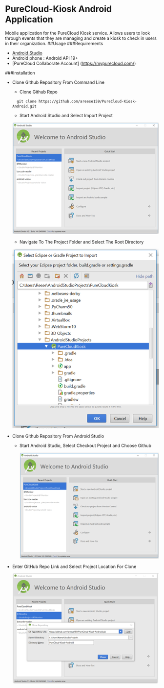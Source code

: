 # PureCloud-Kiosk Android Application
Mobile application for the PureCloud Kiosk service. Allows users to look through events that they are managing and create a kiosk to
check in users in their organization.
##Usage
###Requirements

* [Android Studio](http://developer.android.com/sdk/index.html)
* Android phone : Android API 19+
* [PureCloud Collaborate Account] (https://mypurecloud.com/)

###Installation
  * Clone Github Repository From Command Line
  
    * Clone Github Repo
    
    ```
      git clone https://github.com/areese159/PureCloud-Kiosk-Android.git
    ```
    
    * Start Android Studio and Select Import Project
    
    ![Welcome Screen](/screenshots/android_welcome.PNG)
    
    * Navigate To The Project Folder and Select The Root Directory
    
    ![Import Screen](/screenshots/android_import.png)
    
    
  * Clone Github Repository From Android Studio
  
    * Start Android Studio, Select Checkout Project and Choose Github
    
      ![Welcome Screen](/screenshots/android_welcome.PNG)
   
   * Enter GitHub Repo Link and Select Project Location For Clone
   
      ![Clone Screen](/screenshots/android_clone.PNG)
